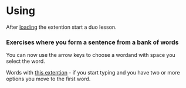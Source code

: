 # Using

After [loading](https://support.google.com/chrome/a/answer/2714278?hl=en#:~:text=Go%20to%20chrome%3A%2F%2Fextensions,the%20app%20or%20extension%20folder.) the extention start a duo lesson.

### Exercises where you form a sentence from a bank of words
You can now use the arrow keys to choose a wordand with space you select the word.

Words with [this extention](chrome://extensions/?id=imkilagmimmnfcicabegllpcfbjkhdci) - if you start typing and you have two or more options you move to the first word.
